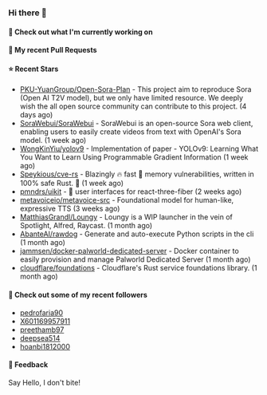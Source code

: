 ### Hi there 👋

#### 👷 Check out what I'm currently working on

#### 🔨 My recent Pull Requests


#### ⭐ Recent Stars

- [PKU-YuanGroup/Open-Sora-Plan](https://github.com/PKU-YuanGroup/Open-Sora-Plan) - This project aim to reproduce Sora (Open AI T2V model), but we only have limited resource. We deeply wish the all open source community can contribute to this project. (4 days ago)
- [SoraWebui/SoraWebui](https://github.com/SoraWebui/SoraWebui) - SoraWebui is an open-source Sora web client, enabling users to easily create videos from text with OpenAI&#39;s Sora model. (1 week ago)
- [WongKinYiu/yolov9](https://github.com/WongKinYiu/yolov9) - Implementation of paper - YOLOv9: Learning What You Want to Learn Using Programmable Gradient Information (1 week ago)
- [Speykious/cve-rs](https://github.com/Speykious/cve-rs) - Blazingly 🔥 fast 🚀 memory vulnerabilities, written in 100% safe Rust. 🦀 (1 week ago)
- [pmndrs/uikit](https://github.com/pmndrs/uikit) - 🎨 user interfaces for react-three-fiber (2 weeks ago)
- [metavoiceio/metavoice-src](https://github.com/metavoiceio/metavoice-src) - Foundational model for human-like, expressive TTS (3 weeks ago)
- [MatthiasGrandl/Loungy](https://github.com/MatthiasGrandl/Loungy) - Loungy is a WIP launcher in the vein of Spotlight, Alfred, Raycast. (1 month ago)
- [AbanteAI/rawdog](https://github.com/AbanteAI/rawdog) - Generate and auto-execute Python scripts in the cli (1 month ago)
- [jammsen/docker-palworld-dedicated-server](https://github.com/jammsen/docker-palworld-dedicated-server) - Docker container to easily provision and manage Palworld Dedicated Server (1 month ago)
- [cloudflare/foundations](https://github.com/cloudflare/foundations) - Cloudflare&#39;s Rust service foundations library. (1 month ago)

#### 👯 Check out some of my recent followers

- [pedrofaria90](https://github.com/pedrofaria90)
- [X601169957911](https://github.com/X601169957911)
- [preethamb97](https://github.com/preethamb97)
- [deepsea514](https://github.com/deepsea514)
- [hoanbi1812000](https://github.com/hoanbi1812000)

#### 💬 Feedback

Say Hello, I don't bite!